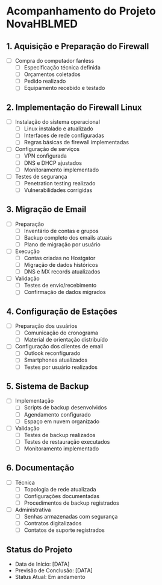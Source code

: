 # Acompanhamento do Projeto NovaHBLMED

## 1. Aquisição e Preparação do Firewall
- [ ] Compra do computador fanless
  - [ ] Especificação técnica definida
  - [ ] Orçamentos coletados
  - [ ] Pedido realizado
  - [ ] Equipamento recebido e testado

## 2. Implementação do Firewall Linux
- [ ] Instalação do sistema operacional
  - [ ] Linux instalado e atualizado
  - [ ] Interfaces de rede configuradas
  - [ ] Regras básicas de firewall implementadas
- [ ] Configuração de serviços
  - [ ] VPN configurada
  - [ ] DNS e DHCP ajustados
  - [ ] Monitoramento implementado
- [ ] Testes de segurança
  - [ ] Penetration testing realizado
  - [ ] Vulnerabilidades corrigidas

## 3. Migração de Email
- [ ] Preparação
  - [ ] Inventário de contas e grupos
  - [ ] Backup completo dos emails atuais
  - [ ] Plano de migração por usuário
- [ ] Execução
  - [ ] Contas criadas no Hostgator
  - [ ] Migração de dados históricos
  - [ ] DNS e MX records atualizados
- [ ] Validação
  - [ ] Testes de envio/recebimento
  - [ ] Confirmação de dados migrados

## 4. Configuração de Estações
- [ ] Preparação dos usuários
  - [ ] Comunicação do cronograma
  - [ ] Material de orientação distribuído
- [ ] Configuração dos clientes de email
  - [ ] Outlook reconfigurado
  - [ ] Smartphones atualizados
  - [ ] Testes por usuário realizados

## 5. Sistema de Backup
- [ ] Implementação
  - [ ] Scripts de backup desenvolvidos
  - [ ] Agendamento configurado
  - [ ] Espaço em nuvem organizado
- [ ] Validação
  - [ ] Testes de backup realizados
  - [ ] Testes de restauração executados
  - [ ] Monitoramento implementado

## 6. Documentação
- [ ] Técnica
  - [ ] Topologia de rede atualizada
  - [ ] Configurações documentadas
  - [ ] Procedimentos de backup registrados
- [ ] Administrativa
  - [ ] Senhas armazenadas com segurança
  - [ ] Contratos digitalizados
  - [ ] Contatos de suporte registrados

## Status do Projeto
- Data de Início: [DATA]
- Previsão de Conclusão: [DATA]
- Status Atual: Em andamento
